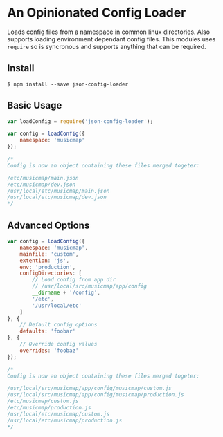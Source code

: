 # An Opinionated Config Loader

Loads config files from a namespace in common linux directories.  Also supports loading environment dependant config files.  This modules uses `require` so is syncronous and supports anything that can be required.

## Install

```
$ npm install --save json-config-loader
```

## Basic Usage

```javascript
var loadConfig = require('json-config-loader');

var config = loadConfig({
	namespace: 'musicmap'
});

/*
Config is now an object containing these files merged togeter:

/etc/musicmap/main.json
/etc/musicmap/dev.json
/usr/local/etc/musicmap/main.json
/usr/local/etc/musicmap/dev.json
*/
```

## Advanced Options

```javascript
var config = loadConfig({
	namespace: 'musicmap',
	mainfile: 'custom',
	extention: 'js',
	env: 'production',
	configDirectories: [
		// Load config from app dir
		// /usr/local/src/musicmap/app/config
		__dirname + '/config',
		'/etc',
		'/usr/local/etc'
	]
}, {
	// Default config options
	defaults: 'foobar'
}, {
	// Override config values
	overrides: 'foobaz'
});

/*
Config is now an object containing these files merged togeter:

/usr/local/src/musicmap/app/config/musicmap/custom.js
/usr/local/src/musicmap/app/config/musicmap/production.js
/etc/musicmap/custom.js
/etc/musicmap/production.js
/usr/local/etc/musicmap/custom.js
/usr/local/etc/musicmap/production.js
*/
```
